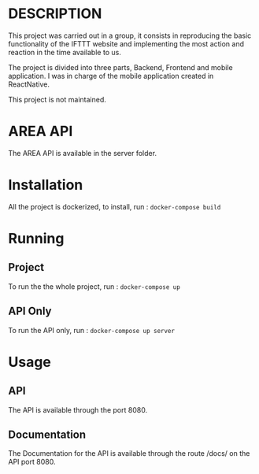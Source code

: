 # DESCRIPTION

This project was carried out in a group, it consists in reproducing the basic functionality of the IFTTT website and implementing the most action and reaction in the time available to us.

The project is divided into three parts, Backend, Frontend and mobile application. I was in charge of the mobile application created in ReactNative.

This project is not maintained.

# AREA API
The AREA API is available in the server folder.
# Installation
All the project is dockerized, to install, run : ```docker-compose build```
# Running
## Project
To run the the whole project, run : ```docker-compose up```
## API Only
To run the API only, run : ```docker-compose up server```
# Usage
## API
The API is available through the port 8080.
## Documentation
The Documentation for the API is available through the route /docs/ on the API port 8080.
